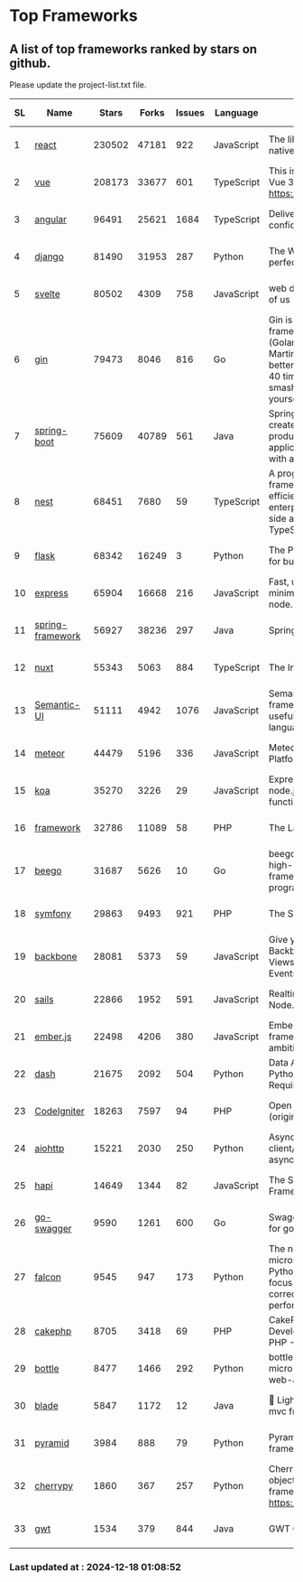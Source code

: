 # Top Frameworks
## A list of top frameworks ranked by stars on github.  
Please update the project-list.txt file.

| SL| Name  | Stars| Forks| Issues | Language | Description | Last Commit |
| --| ------| -----| ---- | ------ | -------- | ----------- | ----------- |
| 1 | [react](https://github.com/facebook/react) | 230502 | 47181 | 922 | JavaScript | The library for web and native user interfaces. | 2024-12-18 00:46:03 |
| 2 | [vue](https://github.com/vuejs/vue) | 208173 | 33677 | 601 | TypeScript | This is the repo for Vue 2. For Vue 3, go to https://github.com/vuejs/core | 2024-10-10 07:24:14 |
| 3 | [angular](https://github.com/angular/angular) | 96491 | 25621 | 1684 | TypeScript | Deliver web apps with confidence 🚀 | 2024-12-17 22:53:48 |
| 4 | [django](https://github.com/django/django) | 81490 | 31953 | 287 | Python | The Web framework for perfectionists with deadlines. | 2024-12-17 13:40:34 |
| 5 | [svelte](https://github.com/sveltejs/svelte) | 80502 | 4309 | 758 | JavaScript | web development for the rest of us | 2024-12-17 18:04:16 |
| 6 | [gin](https://github.com/gin-gonic/gin) | 79473 | 8046 | 816 | Go | Gin is a HTTP web framework written in Go (Golang). It features a Martini-like API with much better performance -- up to 40 times faster. If you need smashing performance, get yourself some Gin. | 2024-11-15 15:54:06 |
| 7 | [spring-boot](https://github.com/spring-projects/spring-boot) | 75609 | 40789 | 561 | Java | Spring Boot helps you to create Spring-powered, production-grade applications and services with absolute minimum fuss. | 2024-12-17 21:33:58 |
| 8 | [nest](https://github.com/nestjs/nest) | 68451 | 7680 | 59 | TypeScript | A progressive Node.js framework for building efficient, scalable, and enterprise-grade server-side applications with TypeScript/JavaScript 🚀 | 2024-12-16 12:58:44 |
| 9 | [flask](https://github.com/pallets/flask) | 68342 | 16249 | 3 | Python | The Python micro framework for building web applications. | 2024-11-24 01:54:29 |
| 10 | [express](https://github.com/expressjs/express) | 65904 | 16668 | 216 | JavaScript | Fast, unopinionated, minimalist web framework for node. | 2024-11-27 20:22:22 |
| 11 | [spring-framework](https://github.com/spring-projects/spring-framework) | 56927 | 38236 | 297 | Java | Spring Framework | 2024-12-17 11:14:00 |
| 12 | [nuxt](https://github.com/nuxt/nuxt) | 55343 | 5063 | 884 | TypeScript | The Intuitive Vue Framework. | 2024-12-16 20:51:18 |
| 13 | [Semantic-UI](https://github.com/Semantic-Org/Semantic-UI) | 51111 | 4942 | 1076 | JavaScript | Semantic is a UI component framework based around useful principles from natural language. | 2024-11-27 21:01:47 |
| 14 | [meteor](https://github.com/meteor/meteor) | 44479 | 5196 | 336 | JavaScript | Meteor, the JavaScript App Platform | 2024-12-13 20:16:27 |
| 15 | [koa](https://github.com/koajs/koa) | 35270 | 3226 | 29 | JavaScript | Expressive middleware for node.js using ES2017 async functions | 2024-11-04 05:08:13 |
| 16 | [framework](https://github.com/laravel/framework) | 32786 | 11089 | 58 | PHP | The Laravel Framework. | 2024-12-17 22:33:46 |
| 17 | [beego](https://github.com/beego/beego) | 31687 | 5626 | 10 | Go | beego is an open-source, high-performance web framework for the Go programming language. | 2024-12-08 14:30:41 |
| 18 | [symfony](https://github.com/symfony/symfony) | 29863 | 9493 | 921 | PHP | The Symfony PHP framework | 2024-12-16 08:22:16 |
| 19 | [backbone](https://github.com/jashkenas/backbone) | 28081 | 5373 | 59 | JavaScript | Give your JS App some Backbone with Models, Views, Collections, and Events | 2024-09-02 12:55:04 |
| 20 | [sails](https://github.com/balderdashy/sails) | 22866 | 1952 | 591 | JavaScript | Realtime MVC Framework for Node.js | 2024-12-06 23:47:23 |
| 21 | [ember.js](https://github.com/emberjs/ember.js) | 22498 | 4206 | 380 | JavaScript | Ember.js - A JavaScript framework for creating ambitious web applications | 2024-12-12 18:37:07 |
| 22 | [dash](https://github.com/plotly/dash) | 21675 | 2092 | 504 | Python | Data Apps & Dashboards for Python. No JavaScript Required. | 2024-12-11 17:57:01 |
| 23 | [CodeIgniter](https://github.com/bcit-ci/CodeIgniter) | 18263 | 7597 | 94 | PHP | Open Source PHP Framework (originally from EllisLab) | 2024-03-20 03:51:42 |
| 24 | [aiohttp](https://github.com/aio-libs/aiohttp) | 15221 | 2030 | 250 | Python | Asynchronous HTTP client/server framework for asyncio and Python | 2024-12-17 18:26:51 |
| 25 | [hapi](https://github.com/hapijs/hapi) | 14649 | 1344 | 82 | JavaScript | The Simple, Secure Framework Developers Trust | 2024-10-24 22:10:55 |
| 26 | [go-swagger](https://github.com/go-swagger/go-swagger) | 9590 | 1261 | 600 | Go | Swagger 2.0 implementation for go | 2024-11-07 04:05:23 |
| 27 | [falcon](https://github.com/falconry/falcon) | 9545 | 947 | 173 | Python | The no-magic web API and microservices framework for Python developers, with a focus on reliability, correctness, and performance at scale. | 2024-12-08 21:12:29 |
| 28 | [cakephp](https://github.com/cakephp/cakephp) | 8705 | 3418 | 69 | PHP | CakePHP: The Rapid Development Framework for PHP - Official Repository | 2024-12-16 15:35:00 |
| 29 | [bottle](https://github.com/bottlepy/bottle) | 8477 | 1466 | 292 | Python | bottle.py is a fast and simple micro-framework for python web-applications. | 2024-12-06 16:42:00 |
| 30 | [blade](https://github.com/lets-blade/blade) | 5847 | 1172 | 12 | Java | :rocket: Lightning fast and elegant mvc framework for Java8 | 2024-12-03 02:45:13 |
| 31 | [pyramid](https://github.com/Pylons/pyramid) | 3984 | 888 | 79 | Python | Pyramid - A Python web framework | 2024-06-10 16:09:42 |
| 32 | [cherrypy](https://github.com/cherrypy/cherrypy) | 1860 | 367 | 257 | Python | CherryPy is a pythonic, object-oriented HTTP framework.      https://cherrypy.dev | 2024-10-31 00:00:39 |
| 33 | [gwt](https://github.com/gwtproject/gwt) | 1534 | 379 | 844 | Java | GWT Open Source Project | 2024-12-17 02:32:29 |

### Last updated at : 2024-12-18 01:08:52
